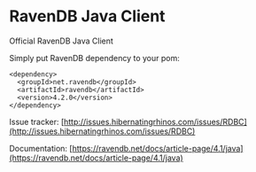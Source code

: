 # RavenDB Java Client

Official RavenDB Java Client

Simply put RavenDB dependency to your pom:

```
<dependency>
  <groupId>net.ravendb</groupId>
  <artifactId>ravendb</artifactId>
  <version>4.2.0</version>
</dependency>
```


Issue tracker: [http://issues.hibernatingrhinos.com/issues/RDBC](http://issues.hibernatingrhinos.com/issues/RDBC)

Documentation: [https://ravendb.net/docs/article-page/4.1/java](https://ravendb.net/docs/article-page/4.1/java)